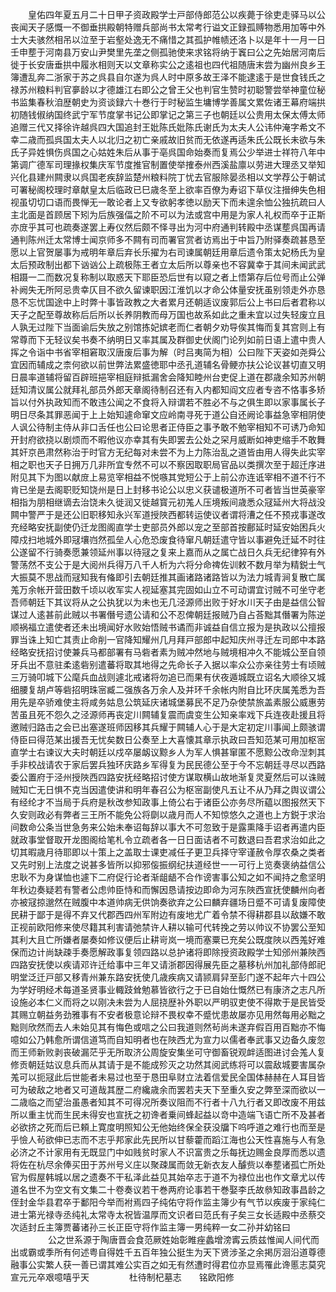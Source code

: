 <!-- { "loadSidebar": true } -->
　　皇佑四年夏五月二十日甲子资政殿学士戸部侍郎范公以疾薨于徐吏走驿马以公丧闻天子感慨一不御垂拱殿朝特赠兵部尚书太常考行谥文正録孤赙物悉用加等中外士大夫骇然相吊以泣至于岩壑处逸无不痛惜之其孤护帷帻还洛卜以是年十一月一日壬申塟于河南县万安山尹樊里先垄之侧孤驰使来求铭将纳于竁曰公之先始居河南后徙于长安唐垂拱中履氷相则天以文章称实公之逺祖也四代祖随唐末尝为幽州良乡王簿遭乱奔二浙家于苏之呉县自尔遂为呉人时中原多故王泽不能逮逺于是世食钱氏之禄苏州粮料判官夣龄以才德雄江右即公之曾王父也判官生赞时初聪警尝举神童位秘书监集春秋洎歴朝史为资谈録六十巻行于时秘监生墉博学善属文累佐诸王幕府端拱初随钱俶纳国终武宁军节度掌书记公即掌记之第三子也朝廷以公贵用太保太傅太师追赠三代又择徐许越呉四大国追封王妣陈氏妣陈氏谢氏为太夫人公讳仲淹字希文不幸二歳而孤呉国太夫人以北归之初亡亲戚故旧贫而无依遂再适朱氏公既长未欲与朱氏子异姓惧伤呉国之心姑姓朱后从事于亳呉国命始奏而复焉公少举进士祥符八年中第调广德军司理掾权集庆军节度推官制置使举搉泰州西溪盐廪以劳进大理丞又举知兴化县建州闗隶以呉国老疾辞监楚州粮料院丁忧去官服除晏丞相以文学荐公于朝试可署秘阁校理时章献皇太后临政已巳歳冬至上欲率百僚为寿诏下草仪注搢绅失色相视虽切切口语而畏惮无一敢论者上又专欲躬孝徳以励天下而未遑余恤公独抗疏曰人主北面是首顾居下矧为后族强偪之阶不可以为法或宫中用是为家人礼权而卒于正斯亦庻乎其可也疏奏遂罢上寿仪然后颇不怿寻出为河中府通判转殿中丞谋塟呉国再请通判陈州迁太常博士闻京师多不闗有司而署官赏者访焉出于中旨乃附驿奏疏甚恳至愿以上官贺屡事为戒明年章后弃长乐擢为右司谏属朝廷用章后遗令策太妃杨氏为皇太后预政制出都下讻讻公上疏极陈王者立太后所以尊亲也不容冀幸于其间未闻武武相蹑一二而数况复称制以取惑天下耶臣恐后世有以窥之者上悟第存后位号而止公弹补阙失无所阿忌贵幸仄目不欲久留谏职因江淮饥以才命公体量安抚虽别领走外亦恳恳不忘忧国途中上时弊十事皆政教之大者累月还朝适议废郭后公上书曰后者君称以天子之配至尊故称后后所以长养阴教而母万国也故系如此之重未宜以过失轻废立且人孰无过陛下当面谕后失放之别馆拣妃嫔老而仁者朝夕劝导俟其悔而复其宫则上有常尊而下无轻议矣书奏不纳明日又率其属及群御史伏阁门论列如前日语上遣中贵人挥之令诣中书省宰相窘取汉唐废后事为解（时吕夷简为相）公曰陛下天姿如尧舜公宜因而辅成之柰何欲以前世弊法累盛徳耶中丞孔道辅名骨鲠亦扶公论议甚切直又明日晨率道辅将留百辟班挹宰相庭辩抵漏舍会降知睦州台吏促上道在郡歳余知苏州朝廷知清议属公就拜礼部员外郎天章阁待制召还有入内都知阎文应者专咨不恪事多矫旨以付外执政知而不敢违公闻之不食将入辩谓若不胜必不与之俱生即以家事属长子明日尽条其罪恶闻于上上始知遽命窜文应岭南寻死于道公自还阙论事益急宰相阴使人讽公待制主侍从非口舌任也公曰论思者正侍臣之事予敢不勉宰相知不可诱乃命知开封府欲挠以剧烦而不暇他议亦幸其有失即罢去公处之罙月威断如神吏缩手不敢舞其奸京邑肃然称治于时官方无纪每对未尝不为上力陈治乱之道皆由用人得失此实宰相之职也天子日拥万几非所宜专然不可以不察因取职局官品以类撰次至于超迁序进附见其下为图以献庻上易览宰相益不悦嗾其党短公于上前公亦连诋宰相不道不行不肯已坐是去阁职贬知饶州是日上封移书论公以忠义获谴极道所不可者皆当世英豪宰相指为朋相继谪去治饶未久徙润又徙越寳元初羗人压境叛间歳悉众冦延州大将战没闗中警严于是还公旧职移知永兴军道授陜西都转运使议者谓将漕之任不预戎事遂改充经略安抚副使仍迁龙图阁直学士吏部员外郎以宠之至部首按鄜延时延安始困兵火障戍扫地城外即冦壤岿然孤垒人心危恐废食待窜凡朝廷遣守皆以事避免迁延不时往公遂留不行骑奏愿兼领延州事以待冦之复来上嘉而从之属亡战日久兵无纪律猝有外警荡然不支公于是大阅州兵得万八千人析为六将分命禆佐训敕不数月举为精鋭士气大振莫不思战而冦知我有偹即引去朝廷推其画诸路诸路皆以为法力城青涧复散亡属羗万余帐开营田数千顷以收军实人视延塞其完固如山立不可动谓宜讨贼不可坐守老吾师朝廷下其议将从之公执犹以为未也无几泾源师出败于好水川天子由是益信公智谋过人逺甚前此贼以书署僭号遗公请和公不忍俾朝廷报贼乃自占荅黜其僭署为陈逆顺祸福立遣使者还未出境闻好水败始悟贼书谲而非诚益自信立报为是执政以公擅报罪当诛上知亡其责止命削一官降知耀州几月拜戸部郎中起知庆州寻迁左司郎中本路经略安抚招讨使兼兵马都部署有马砦者素为贼冲然地与贼境相冲久不能城公至自领牙兵出不意驻柔逺砦别遣蕃将取其地得之先命长子入据以率众公亦亲往劳士有顷贼三万骑叩城下公麾兵血战则遽北戒诸将勿追已而果有伏夜遁城既立诏名大顺徐又城细腰复胡卢等砦招明珠宻臧二强族各万余人及并环千余帐内附自比环庆属羗悉为吾用先是卒骄难使主将咸务姑息公筑延庆诸城堡募民不足乃杂使禁旅盖素服公威惠劳苦虽且死不怨久之泾源师再丧定川闗辅复震而虞变生公知亲率戏下兵连夜赴援且将邀贼归路击之会已出塞遂班师因移其兵耀于闗辅人心于是大定初定川事闻上颇骇谓侍臣曰得范某出援吾无忧矣数日公奏至上大喜懐其章示执政曰吾知范某可用加枢宻直学士右谏议大夫时朝廷以戍卒屡衂议黥乡人为军人惧甚窜匿不愿黥公改命湼刺其手非校战请农于家后罢兵独环庆路乡军得复为民民德公至于今不忘朝廷寻尽以西路委公置府于泾州授陜西四路安抚经略招讨使方谋取横山故地渐复灵夏然后可以诛贼贼知亡无日惧不克当因遣使讲和明年春召公为枢宻副使凡五让不从乃拜之舆议谓公有经纶才不当局于兵府是秋改参知政事上倚公右于诸臣公亦务尽所藴以图报然天下久安则政必有弊者三王所不能免公将劘以歳月而人不知惊悠久之道也上方鋭于求治间数命公条当世急务来公始未奉诏每辞以事大不可忽致于是露熏降手诏者再遣内臣就政事堂督取开龙图阁给笔札令立疏者各一日日面诘者不可数退曰吾君求治如此之切其暇歳月待耶即以十策上之盖取士课吏减任子更卫兵择守宰谨赦令厚农桑之类者又先时别上法度之说甚多皆所以抑邪侫振纲纪扶道经世一一可行上览奏褒纳益信公忠耿不为身谋恤也遽下二府促行论者渐龃龉不合作谤害事公知之如不闻持之愈坚明年秋边奏疑若有警者公虑帅臣恃和而懈因恳请按边即命为河东陜西宣抚使麟州向者亦被冦掠邈然在贼腹中本道帅病无供饷奏欲弃之公曰麟弃疆场日蹙不可请复废障使民耕于鄙于是得不弃又代郡西四州军附边有废地尤广着令禁不得耕郡县以敌嫌不敢正视前欧阳修来使尽籍其利害请弛禁许人耕以输可代转挽之劳以帅议不协罢公至知其利大且亡所嫌者屡奏如修议便后止耕岢岚一境而塞粟已充矣公既度陜以西羗好难保而边计尚缺疎手奏愿解政事复领四路以总护诸将即除授资政殿学士知邠州兼陜西四路安抚使以疾请邓许迁给事中三年又请浙郡因得展先臣之墓移杭州加礼部侍郎祀明堂泛迁戸部又移青州兼东路安抚使几歳疾病又请颕肩舁至彭门遂不起年六十四公为学好明经术每道圣贤事业輙跂耸勉慕皆欲行之于已自始仕慨然已有康济之志凡所设施必本仁义而将之以刚决未尝为人屈挠歴补外职以严明驭吏使不得欺于是民皆受其赐立朝益务劲雅事有不安者极意论辩不畏权幸不蹙忧患故屡亦见用然每用必黜之黜则欣然而去人未始见其有悔色或唁之公曰我道则然茍尚未遂弃假百用百黜亦不悔噫如公乃韩愈所谓信道笃而自知明者也在陜西尤为宣力以儒者奉武事又边备久废忽而王师新败剥丧破漏茫乎无所取济公周旋安集坐可守御畜锐观衅适图进讨会羗人复修贡朝廷姑议息兵而从其请于是不能成殄灭之功然其阅武练将可以震敌城要害属杂羗可以扼冦此后世能者未易过也至于恳田阜财立法着信爱民全国体赫赫在人耳目皆可为破敌之地者又可道哉其歴二府纔歳余而罢若夫天下至重久安之弊至深而欲以一二歳临之而望治虽愚者知其不可得况所奏议阻而不行者十八九行者又即改废不用兹所以重主忧而生民未得安也宣抚之初谗者乗间蜂起益以竒中造端飞语亡所不及甚者必欲挤之死而后已頼上寛度明照知公无他始终保全获没牖下呜呼道之难行也而至是乎憸人茍欲伸已志而不志乎邦家此先民所以甘藜藿而蹈江海也公天性喜施与人有急必济之不计家用有无既显门中如贱贫时家人不识富贵之乐每抚边赐金良厚而悉以遗将佐在杭尽余俸买田于苏州号义庄以聚疎属而敛无新衣友人醵赀以奉塟诸孤亡所处官为假屋韩城以居之遗奏不干私泽此益见其始卒志于道不为禄位出也作文章尤以传道名世不为空文有文集二十卷奏议若干巻两府论事若干巻娶李氏故叅知政事昌龄之侄封金华县君卒于鄱阳今举而袝焉四子纯佑守将作监主簿少有气节以疾废于家纯仁进士第光禄寺丞纯礼太常寺太祝皆温厚而文识者曰范氏有子矣三女长适殿中丞蔡交次适封丘主簿贾蕃诸孙三长正臣守将作监主簿一男纯粹一女二孙并幼铭曰
　　
　　公之世系源于陶唐晋会食范厥姓始彰睢痤蠡增滂寗云质兹惟闻人间代而出或霸或季所有何述粤自得姓千五百年独公挺生为天下贤涉圣之余掲厉洄沿道尊德融事公实繁人获一善已谓其难公实百之如无有然遭时得君位亦显焉罹此谗慝志莫究宣元元卒艰噫嘻乎天
　　
　　杜待制杞墓志　　铭欧阳修
　　
